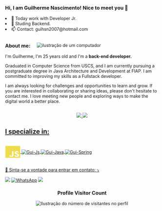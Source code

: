 ### Hi, I am Guilherme Nascimento! Nice to meet you 👋
<li> 🔭 Today work with Developer Jr.</li>
<li>🌱 Studing Backend.</li>
<li> 📫 Contact: guihsn2007@hotmail.com</li>

 ## 
 <img src="https://raw.githubusercontent.com/MicaelliMedeiros/micaellimedeiros/master/image/computer-illustration.png" alt="ilustração de um computador" min-width="400px" max-width="400px" width="400px" align="right">

### About me: 
<p align="left"> 
 I'm Guilherme, I'm 25 years old and I'm a <strong>back-end developer.</strong> 

Graduated in Computer Science from USCS, and I am currently pursuing a postgraduate degree in Java Architecture and Development at FIAP. I am committed to improving my skills as a Fullstack developer.

I am always looking for challenges and opportunities to learn and grow. If you are interested in collaborating or sharing ideas, please don't hesitate to contact me. I love meeting new people and exploring ways to make the digital world a better place.

<h2 align="left">

##

<div align="center">
  <a href="https://github.com/guilherme-nascimento1">
  <img height="180em" src="https://github-readme-stats.vercel.app/api?username=guilherme-nascimento1&show_icons=true&theme=dracula&include_all_commits=true&count_private=true"/>
  <img height="175em" src="https://github-readme-stats.vercel.app/api/top-langs/?username=guilherme-nascimento1&layout=compact&langs_count=7&theme=dracula"/>
</div>
  <h2> I specialize in: </h2>
  <div style="display: inline_block"><br>
   <img align="center" alt="Gui-Js" height="40" width="50" src="https://raw.githubusercontent.com/devicons/devicon/master/icons/javascript/javascript-plain.svg"> 
   <img align="center" alt="Gui-Js" height="40" width="50" src="https://cdn.jsdelivr.net/gh/devicons/devicon/icons/nodejs/nodejs-plain-wordmark.svg">          
   <img align="center" alt="Gui-Java" height="40" width="50" src="https://cdn.jsdelivr.net/gh/devicons/devicon/icons/java/java-original.svg">          
   <img align="center" alt="Gui-Spring" height="40" width="50" src="https://cdn.jsdelivr.net/gh/devicons/devicon/icons/spring/spring-original-wordmark.svg">          
                 
</div>
  
  ##

  <p align="left">
  💌 Sinta-se a vontade para entrar em contato: ⤵️
</p>

 <div> 
  <a href="https://instagram.com/guihenriq1" target="_blank"><img src="https://img.shields.io/badge/-Instagram-%23E4405F?style=for-the-badge&logo=instagram&logoColor=white" target="_blank"></a>
  <a href="https://wa.me/+5511996820277" title="WhatsApp" target="_blank">
  <img src="https://img.shields.io/badge/WhatsApp-25D366?style=for-the-badge&logo=whatsapp&logoColor=white" alt="WhatsApp"/></a>
  <a href="https://www.linkedin.com/in/guilherme-nascimento-045642162" target="_blank"><img src="https://img.shields.io/badge/-LinkedIn-%230077B5?style=for-the-badge&logo=linkedin&logoColor=white" target="_blank"></a>  
</div>

<div align="center">
  <h3><b>Profile Visitor Count</b></h3>
</div>

<p align="center">
  <img
    src="https://profile-counter.glitch.me/danieldribeiro/count.svg"
    alt="Ilustração do número de visitantes no perfil"
  />
</p>
